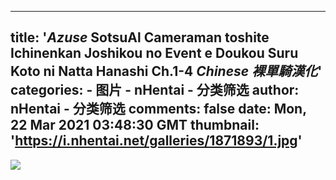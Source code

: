 
---
title: '_Azuse_ SotsuAl Cameraman toshite Ichinenkan Joshikou no Event e Doukou Suru Koto ni Natta Hanashi Ch.1-4 _Chinese_ _裸單騎漢化_'
categories: 
    - 图片
    - nHentai - 分类筛选
author: nHentai - 分类筛选
comments: false
date: Mon, 22 Mar 2021 03:48:30 GMT
thumbnail: 'https://i.nhentai.net/galleries/1871893/1.jpg'
---

<div>   
<img src="https://i.nhentai.net/galleries/1871893/1.jpg" referrerpolicy="no-referrer">  
</div>
            